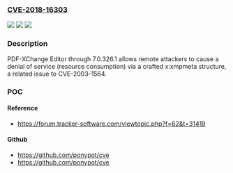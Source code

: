 ### [CVE-2018-16303](https://cve.mitre.org/cgi-bin/cvename.cgi?name=CVE-2018-16303)
![](https://img.shields.io/static/v1?label=Product&message=n%2Fa&color=blue)
![](https://img.shields.io/static/v1?label=Version&message=n%2Fa&color=blue)
![](https://img.shields.io/static/v1?label=Vulnerability&message=n%2Fa&color=brighgreen)

### Description

PDF-XChange Editor through 7.0.326.1 allows remote attackers to cause a denial of service (resource consumption) via a crafted x:xmpmeta structure, a related issue to CVE-2003-1564.

### POC

#### Reference
- https://forum.tracker-software.com/viewtopic.php?f=62&t=31419

#### Github
- https://github.com/ponypot/cve
- https://github.com/ponypot/cve

